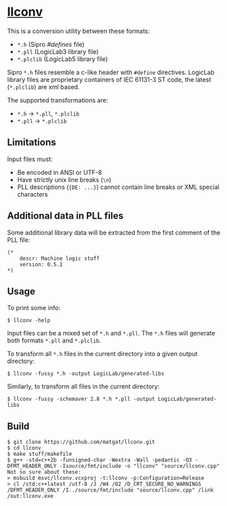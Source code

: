 # [llconv](https://github.com/matgat/llconv.git)
This is a conversion utility between these formats:
* `*.h` (Sipro *#defines* file)
* `*.pll` (LogicLab3 library file)
* `*.plclib` (LogicLab5 library file)

Sipro `*.h` files resemble a c-like header with `#define` directives.
LogicLab library files are proprietary containers of IEC 61131-3 ST code,
the latest (`*.plclib`) are xml based.

The supported transformations are:
* `*.h` → `*.pll`, `*.plclib`
* `*.pll` → `*.plclib`


## Limitations
Input files must:
* Be encoded in ANSI or UTF-8
* Have strictly unix line breaks (`\n`)
* PLL descriptions (`{DE: ...}`) cannot contain line breaks or XML special characters


## Additional data in PLL files
Some additional library data will be extracted from the
first comment of the PLL file:
```
(*
    descr: Machine logic stuff
    version: 0.5.1
*)
```


## Usage
To print some info:
```
$ llconv -help
```

Input files can be a mixed set of `*.h` and `*.pll`.
The `*.h` files will generate both formats `*.pll` and `*.plclib`.

To transform all `*.h` files in the current directory into a given output directory:
```
$ llconv -fussy *.h -output LogicLab/generated-libs
```

Similarly, to transform all files in the current directory:
```
$ llconv -fussy -schemaver 2.8 *.h *.pll -output LogicLab/generated-libs
```


## Build
```
$ git clone https://github.com/matgat/llconv.git
$ cd llconv
$ make stuff/makefile
$ g++ -std=c++2b -funsigned-char -Wextra -Wall -pedantic -O3 -DFMT_HEADER_ONLY -Isource/fmt/include -o "llconv" "source/llconv.cpp"
Not so sure about these:
> msbuild msvc/llconv.vcxproj -t:llconv -p:Configuration=Release
> cl /std:c++latest /utf-8 /J /W4 /O2 /D_CRT_SECURE_NO_WARNINGS /DFMT_HEADER_ONLY /I../source/fmt/include "source/llconv.cpp" /link /out:llconv.exe
```
